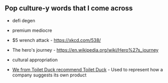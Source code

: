 ## Pop culture-y words that I come across

- defi degen

- premium mediocre 

- $5 wrench attack - https://xkcd.com/538/

- The hero's journey - https://en.wikipedia.org/wiki/Hero%27s_journey

- cultural appropriation

- [We from Toilet Duck recommend Toilet Duck](https://nl.wikipedia.org/wiki/Wij_van_Wc-eend_adviseren_Wc-eend) - Used to represent how a company suggests its own product 
